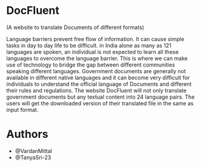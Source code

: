 # DocFluent
(A website to translate Documents of different formats)

Language barriers prevent free flow of information. It can cause simple tasks in day to day life to be difficult. in India alone as many as 121 languages are spoken, an individual is not expected to learn all these languages to overcome the language barrier. This is where we can make use of technology to bridge the gap between different communities speaking different languages. Government documents are generally not available in different native languages and it can become very difficult for individuals to understand the official language of Documents and different their rules and regulations. The website DocFluent will not only translate government documents but any textual content into 24 language pairs. The users will get the downloaded version of their translated file in the same as input format.

# Authors
* @VardanMittal
* @TanyaSri-23


